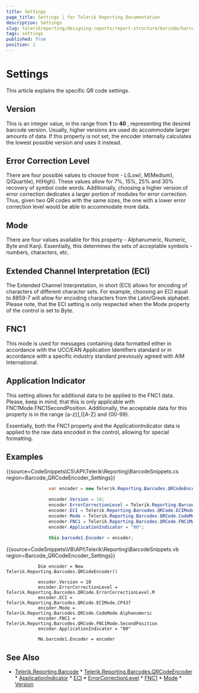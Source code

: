 ```yaml
---
title: Settings
page_title: Settings | for Telerik Reporting Documentation
description: Settings
slug: telerikreporting/designing-reports/report-structure/barcode/barcode-types/2d-barcodes/qr-code/settings
tags: settings
published: True
position: 1
---
```


# Settings



This article explains the specific QR code settings.

## Version

This is an integer value, in the range from __1__  to __40__ , representing  	        the desired barcode version. Usually, higher versions are used do accommodate larger amounts of data. 	        If this property is not set, the encoder internally calculates the lowest possible version and uses it instead.         

## Error Correction Level

There are four possible values to choose from - L(Low), M(Medium), Q(Quartile), H(High).  	        These values allow for 7%, 15%, 25% and 30% recovery of symbol code words. Additionally, choosing  	        a higher version of error correction dedicates a larger portion of modules for error correction.  	        Thus, given two QR codes with the same sizes, the one with a lower error correction level would be  	        able to accommodate more data.         

## Mode

There are four values available for this property - Alphanumeric, Numeric, Byte and Kanji. Essentially, this determines the          	sets of acceptable symbols - numbers, characters, etc.         

## Extended Channel Interpretation (ECI)

The Extended Channel Interpretation, in short (ECI) allows for encoding of characters of different character sets. For example,          	choosing an ECI equal to 8859-7 will allow for encoding characters from the Latin/Greek alphabet. Please note, that the ECI          	setting is only respected when the Mode property of the control is set to Byte.         

## FNC1

This mode is used for messages containing data formatted either in accordance with the UCC/EAN Application Identifiers standard          	or in accordance with a specific industry standard previously agreed with AIM International.         

## Application Indicator

This setting allows for additional data to be applied to the FNC1 data. Please, keep in mind, that this is only applicable with           	FNC1Mode.FNC1SecondPosition. Additionally, the acceptable data for this property is in the range {a-z}],{[A-Z} and {00-99}.         

Essentially, both the FNC1 property and the ApplicationIndicator data is applied to the raw data encoded in the control,  			allowing for special formatting.         

## Examples

{{source=CodeSnippets\CS\API\Telerik\Reporting\BarcodeSnippets.cs region=Barcode_QRCodeEncoder_Settings}}
````cs
	            var encoder = new Telerik.Reporting.Barcodes.QRCodeEncoder();
	
	            encoder.Version = 10;
	            encoder.ErrorCorrectionLevel = Telerik.Reporting.Barcodes.QRCode.ErrorCorrectionLevel.M;
	            encoder.ECI = Telerik.Reporting.Barcodes.QRCode.ECIMode.CP437;
	            encoder.Mode = Telerik.Reporting.Barcodes.QRCode.CodeMode.Alphanumeric;
	            encoder.FNC1 = Telerik.Reporting.Barcodes.QRCode.FNC1Mode.SecondPosition;
	            encoder.ApplicationIndicator = "00";
	
	            this.barcode1.Encoder = encoder;
````
{{source=CodeSnippets\VB\API\Telerik\Reporting\BarcodeSnippets.vb region=Barcode_QRCodeEncoder_Settings}}
````vbnet
	        Dim encoder = New Telerik.Reporting.Barcodes.QRCodeEncoder()
	
	        encoder.Version = 10
	        encoder.ErrorCorrectionLevel = Telerik.Reporting.Barcodes.QRCode.ErrorCorrectionLevel.M
	        encoder.ECI = Telerik.Reporting.Barcodes.QRCode.ECIMode.CP437
	        encoder.Mode = Telerik.Reporting.Barcodes.QRCode.CodeMode.Alphanumeric
	        encoder.FNC1 = Telerik.Reporting.Barcodes.QRCode.FNC1Mode.SecondPosition
	        encoder.ApplicationIndicator = "00"
	
	        Me.barcode1.Encoder = encoder
````



## See Also
 * [Telerik.Reporting.Barcode](/reporting/api/Telerik.Reporting.Barcode)  * [Telerik.Reporting.Barcodes.QRCodeEncoder](/reporting/api/Telerik.Reporting.Barcodes.QRCodeEncoder)  * [ApplicationIndicator](/reporting/api/Telerik.Reporting.Barcodes.QRCodeEncoder#Telerik_Reporting_Barcodes_QRCodeEncoder_ApplicationIndicator)  * [ECI](/reporting/api/Telerik.Reporting.Barcodes.QRCodeEncoder#Telerik_Reporting_Barcodes_QRCodeEncoder_ECI)  * [ErrorCorrectionLevel](/reporting/api/Telerik.Reporting.Barcodes.QRCodeEncoder#Telerik_Reporting_Barcodes_QRCodeEncoder_ErrorCorrectionLevel)  * [FNC1](/reporting/api/Telerik.Reporting.Barcodes.QRCodeEncoder#Telerik_Reporting_Barcodes_QRCodeEncoder_FNC1)  * [Mode](/reporting/api/Telerik.Reporting.Barcodes.QRCodeEncoder#Telerik_Reporting_Barcodes_QRCodeEncoder_Mode)  * [Version](/reporting/api/Telerik.Reporting.Barcodes.QRCodeEncoder#Telerik_Reporting_Barcodes_QRCodeEncoder_Version) 
